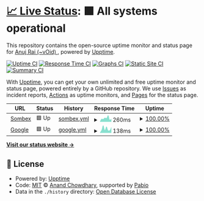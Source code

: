# [📈 Live Status](https://uptime.anujrai.com.np): <!--live status--> **🟩 All systems operational**

This repository contains the open-source uptime monitor and status page for [Anuj Rai (~vOid) ](https://sombex.com), powered by [Upptime](https://github.com/upptime/upptime).

[![Uptime CI](https://github.com/vOid-Nepal/uptime/workflows/Uptime%20CI/badge.svg)](https://github.com/vOid-Nepal/uptime/actions?query=workflow%3A%22Uptime+CI%22)
[![Response Time CI](https://github.com/vOid-Nepal/uptime/workflows/Response%20Time%20CI/badge.svg)](https://github.com/vOid-Nepal/uptime/actions?query=workflow%3A%22Response+Time+CI%22)
[![Graphs CI](https://github.com/vOid-Nepal/uptime/workflows/Graphs%20CI/badge.svg)](https://github.com/vOid-Nepal/uptime/actions?query=workflow%3A%22Graphs+CI%22)
[![Static Site CI](https://github.com/vOid-Nepal/uptime/workflows/Static%20Site%20CI/badge.svg)](https://github.com/vOid-Nepal/uptime/actions?query=workflow%3A%22Static+Site+CI%22)
[![Summary CI](https://github.com/vOid-Nepal/uptime/workflows/Summary%20CI/badge.svg)](https://github.com/vOid-Nepal/uptime/actions?query=workflow%3A%22Summary+CI%22)

With [Upptime](https://upptime.js.org), you can get your own unlimited and free uptime monitor and status page, powered entirely by a GitHub repository. We use [Issues](https://github.com/vOid-Nepal/uptime/issues) as incident reports, [Actions](https://github.com/vOid-Nepal/uptime/actions) as uptime monitors, and [Pages](https://uptime.anujrai.com.np) for the status page.

<!--start: status pages-->
<!-- This summary is generated by Upptime (https://github.com/upptime/upptime) -->
<!-- Do not edit this manually, your changes will be overwritten -->
<!-- prettier-ignore -->
| URL | Status | History | Response Time | Uptime |
| --- | ------ | ------- | ------------- | ------ |
| <img alt="" src="https://icons.duckduckgo.com/ip3/www.sombex.com.ico" height="13"> [Sombex](https://www.sombex.com) | 🟩 Up | [sombex.yml](https://github.com/vOid-Nepal/uptime/commits/HEAD/history/sombex.yml) | <details><summary><img alt="Response time graph" src="./graphs/sombex/response-time-week.png" height="20"> 260ms</summary><br><a href="https://uptime.anujrai.com.np/history/sombex"><img alt="Response time 224" src="https://img.shields.io/endpoint?url=https%3A%2F%2Fraw.githubusercontent.com%2FvOid-Nepal%2Fuptime%2FHEAD%2Fapi%2Fsombex%2Fresponse-time.json"></a><br><a href="https://uptime.anujrai.com.np/history/sombex"><img alt="24-hour response time 123" src="https://img.shields.io/endpoint?url=https%3A%2F%2Fraw.githubusercontent.com%2FvOid-Nepal%2Fuptime%2FHEAD%2Fapi%2Fsombex%2Fresponse-time-day.json"></a><br><a href="https://uptime.anujrai.com.np/history/sombex"><img alt="7-day response time 260" src="https://img.shields.io/endpoint?url=https%3A%2F%2Fraw.githubusercontent.com%2FvOid-Nepal%2Fuptime%2FHEAD%2Fapi%2Fsombex%2Fresponse-time-week.json"></a><br><a href="https://uptime.anujrai.com.np/history/sombex"><img alt="30-day response time 215" src="https://img.shields.io/endpoint?url=https%3A%2F%2Fraw.githubusercontent.com%2FvOid-Nepal%2Fuptime%2FHEAD%2Fapi%2Fsombex%2Fresponse-time-month.json"></a><br><a href="https://uptime.anujrai.com.np/history/sombex"><img alt="1-year response time 224" src="https://img.shields.io/endpoint?url=https%3A%2F%2Fraw.githubusercontent.com%2FvOid-Nepal%2Fuptime%2FHEAD%2Fapi%2Fsombex%2Fresponse-time-year.json"></a></details> | <details><summary><a href="https://uptime.anujrai.com.np/history/sombex">100.00%</a></summary><a href="https://uptime.anujrai.com.np/history/sombex"><img alt="All-time uptime 100.00%" src="https://img.shields.io/endpoint?url=https%3A%2F%2Fraw.githubusercontent.com%2FvOid-Nepal%2Fuptime%2FHEAD%2Fapi%2Fsombex%2Fuptime.json"></a><br><a href="https://uptime.anujrai.com.np/history/sombex"><img alt="24-hour uptime 100.00%" src="https://img.shields.io/endpoint?url=https%3A%2F%2Fraw.githubusercontent.com%2FvOid-Nepal%2Fuptime%2FHEAD%2Fapi%2Fsombex%2Fuptime-day.json"></a><br><a href="https://uptime.anujrai.com.np/history/sombex"><img alt="7-day uptime 100.00%" src="https://img.shields.io/endpoint?url=https%3A%2F%2Fraw.githubusercontent.com%2FvOid-Nepal%2Fuptime%2FHEAD%2Fapi%2Fsombex%2Fuptime-week.json"></a><br><a href="https://uptime.anujrai.com.np/history/sombex"><img alt="30-day uptime 100.00%" src="https://img.shields.io/endpoint?url=https%3A%2F%2Fraw.githubusercontent.com%2FvOid-Nepal%2Fuptime%2FHEAD%2Fapi%2Fsombex%2Fuptime-month.json"></a><br><a href="https://uptime.anujrai.com.np/history/sombex"><img alt="1-year uptime 100.00%" src="https://img.shields.io/endpoint?url=https%3A%2F%2Fraw.githubusercontent.com%2FvOid-Nepal%2Fuptime%2FHEAD%2Fapi%2Fsombex%2Fuptime-year.json"></a></details>
| <img alt="" src="https://icons.duckduckgo.com/ip3/www.google.com.ico" height="13"> [Google](https://www.google.com) | 🟩 Up | [google.yml](https://github.com/vOid-Nepal/uptime/commits/HEAD/history/google.yml) | <details><summary><img alt="Response time graph" src="./graphs/google/response-time-week.png" height="20"> 138ms</summary><br><a href="https://uptime.anujrai.com.np/history/google"><img alt="Response time 101" src="https://img.shields.io/endpoint?url=https%3A%2F%2Fraw.githubusercontent.com%2FvOid-Nepal%2Fuptime%2FHEAD%2Fapi%2Fgoogle%2Fresponse-time.json"></a><br><a href="https://uptime.anujrai.com.np/history/google"><img alt="24-hour response time 85" src="https://img.shields.io/endpoint?url=https%3A%2F%2Fraw.githubusercontent.com%2FvOid-Nepal%2Fuptime%2FHEAD%2Fapi%2Fgoogle%2Fresponse-time-day.json"></a><br><a href="https://uptime.anujrai.com.np/history/google"><img alt="7-day response time 138" src="https://img.shields.io/endpoint?url=https%3A%2F%2Fraw.githubusercontent.com%2FvOid-Nepal%2Fuptime%2FHEAD%2Fapi%2Fgoogle%2Fresponse-time-week.json"></a><br><a href="https://uptime.anujrai.com.np/history/google"><img alt="30-day response time 107" src="https://img.shields.io/endpoint?url=https%3A%2F%2Fraw.githubusercontent.com%2FvOid-Nepal%2Fuptime%2FHEAD%2Fapi%2Fgoogle%2Fresponse-time-month.json"></a><br><a href="https://uptime.anujrai.com.np/history/google"><img alt="1-year response time 101" src="https://img.shields.io/endpoint?url=https%3A%2F%2Fraw.githubusercontent.com%2FvOid-Nepal%2Fuptime%2FHEAD%2Fapi%2Fgoogle%2Fresponse-time-year.json"></a></details> | <details><summary><a href="https://uptime.anujrai.com.np/history/google">100.00%</a></summary><a href="https://uptime.anujrai.com.np/history/google"><img alt="All-time uptime 100.00%" src="https://img.shields.io/endpoint?url=https%3A%2F%2Fraw.githubusercontent.com%2FvOid-Nepal%2Fuptime%2FHEAD%2Fapi%2Fgoogle%2Fuptime.json"></a><br><a href="https://uptime.anujrai.com.np/history/google"><img alt="24-hour uptime 100.00%" src="https://img.shields.io/endpoint?url=https%3A%2F%2Fraw.githubusercontent.com%2FvOid-Nepal%2Fuptime%2FHEAD%2Fapi%2Fgoogle%2Fuptime-day.json"></a><br><a href="https://uptime.anujrai.com.np/history/google"><img alt="7-day uptime 100.00%" src="https://img.shields.io/endpoint?url=https%3A%2F%2Fraw.githubusercontent.com%2FvOid-Nepal%2Fuptime%2FHEAD%2Fapi%2Fgoogle%2Fuptime-week.json"></a><br><a href="https://uptime.anujrai.com.np/history/google"><img alt="30-day uptime 100.00%" src="https://img.shields.io/endpoint?url=https%3A%2F%2Fraw.githubusercontent.com%2FvOid-Nepal%2Fuptime%2FHEAD%2Fapi%2Fgoogle%2Fuptime-month.json"></a><br><a href="https://uptime.anujrai.com.np/history/google"><img alt="1-year uptime 100.00%" src="https://img.shields.io/endpoint?url=https%3A%2F%2Fraw.githubusercontent.com%2FvOid-Nepal%2Fuptime%2FHEAD%2Fapi%2Fgoogle%2Fuptime-year.json"></a></details>

<!--end: status pages-->

[**Visit our status website →**](https://uptime.anujrai.com.np)

## 📄 License

- Powered by: [Upptime](https://github.com/upptime/upptime)
- Code: [MIT](./LICENSE) © [Anand Chowdhary](https://anandchowdhary.com), supported by [Pabio](https://pabio.com)
- Data in the `./history` directory: [Open Database License](https://opendatacommons.org/licenses/odbl/1-0/)
